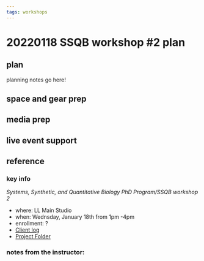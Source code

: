 ```yaml
---
tags: workshops
---
```

# 20220118 SSQB workshop #2 plan

## plan
planning notes go here!
## space and gear prep
## media prep
## live event support
## reference
### key info
*Systems, Synthetic, and Quantitative Biology PhD Program/SSQB workshop 2*
* where: LL Main Studio
* when: Wednsday, January 18th from 1pm -4pm
* enrollment: ? 
* [Client log](https://docs.google.com/document/d/18Zz4bqDIdvfFD85mCrsjAuIUJ_P8KrSpbmmPCczyPEU/edit#heading=h.n2leil7wfflg)
* [Project Folder](https://drive.google.com/drive/folders/1lngQLHbU70kmpbj-fwBjTuo-1zvZIMaE)

### notes from the instructor:
